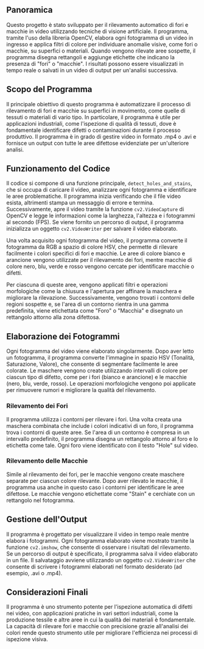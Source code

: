 ## Panoramica

Questo progetto è stato sviluppato per il rilevamento automatico di fori e macchie in video utilizzando tecniche di visione artificiale. Il programma, tramite l'uso della libreria OpenCV, elabora ogni fotogramma di un video in ingresso e applica filtri di colore per individuare anomalie visive, come fori o macchie, su superfici o materiali. Quando vengono rilevate aree sospette, il programma disegna rettangoli e aggiunge etichette che indicano la presenza di "fori" o "macchie". I risultati possono essere visualizzati in tempo reale o salvati in un video di output per un'analisi successiva.

## Scopo del Programma

Il principale obiettivo di questo programma è automatizzare il processo di rilevamento di fori e macchie su superfici in movimento, come quelle di tessuti o materiali di vario tipo. In particolare, il programma è utile per applicazioni industriali, come l'ispezione di qualità di tessuti, dove è fondamentale identificare difetti o contaminazioni durante il processo produttivo. Il programma è in grado di gestire video in formato .mp4 o .avi e fornisce un output con tutte le aree difettose evidenziate per un'ulteriore analisi.

## Funzionamento del Codice

Il codice si compone di una funzione principale, `detect_holes_and_stains`, che si occupa di caricare il video, analizzare ogni fotogramma e identificare le aree problematiche. Il programma inizia verificando che il file video esista, altrimenti stampa un messaggio di errore e termina. Successivamente, apre il video tramite la funzione `cv2.VideoCapture` di OpenCV e legge le informazioni come la larghezza, l'altezza e i fotogrammi al secondo (FPS). Se viene fornito un percorso di output, il programma inizializza un oggetto `cv2.VideoWriter` per salvare il video elaborato.

Una volta acquisito ogni fotogramma del video, il programma converte il fotogramma da RGB a spazio di colore HSV, che permette di rilevare facilmente i colori specifici di fori e macchie. Le aree di colore bianco e arancione vengono utilizzate per il rilevamento dei fori, mentre macchie di colore nero, blu, verde e rosso vengono cercate per identificare macchie o difetti.

Per ciascuna di queste aree, vengono applicati filtri e operazioni morfologiche come la chiusura e l'apertura per affinare la maschera e migliorare la rilevazione. Successivamente, vengono trovati i contorni delle regioni sospette e, se l'area di un contorno rientra in una gamma predefinita, viene etichettata come "Foro" o "Macchia" e disegnato un rettangolo attorno alla zona difettosa.

## Elaborazione dei Fotogrammi

Ogni fotogramma del video viene elaborato singolarmente. Dopo aver letto un fotogramma, il programma converte l'immagine in spazio HSV (Tonalità, Saturazione, Valore), che consente di segmentare facilmente le aree colorate. Le maschere vengono create utilizzando intervalli di colore per ciascun tipo di difetto, come per i fori (bianco e arancione) e le macchie (nero, blu, verde, rosso). Le operazioni morfologiche vengono poi applicate per rimuovere rumori e migliorare la qualità del rilevamento.

### Rilevamento dei Fori

Il programma utilizza i contorni per rilevare i fori. Una volta creata una maschera combinata che include i colori indicativi di un foro, il programma trova i contorni di queste aree. Se l'area di un contorno è compresa in un intervallo predefinito, il programma disegna un rettangolo attorno al foro e lo etichetta come tale. Ogni foro viene identificato con il testo "Hole" sul video.

### Rilevamento delle Macchie

Simile al rilevamento dei fori, per le macchie vengono create maschere separate per ciascun colore rilevante. Dopo aver rilevato le macchie, il programma usa anche in questo caso i contorni per identificare le aree difettose. Le macchie vengono etichettate come "Stain" e cerchiate con un rettangolo nel fotogramma.

## Gestione dell'Output

Il programma è progettato per visualizzare il video in tempo reale mentre elabora i fotogrammi. Ogni fotogramma elaborato viene mostrato tramite la funzione `cv2.imshow`, che consente di osservare i risultati del rilevamento. Se un percorso di output è specificato, il programma salva il video elaborato in un file. Il salvataggio avviene utilizzando un oggetto `cv2.VideoWriter` che consente di scrivere i fotogrammi elaborati nel formato desiderato (ad esempio, .avi o .mp4).

## Considerazioni Finali

Il programma è uno strumento potente per l'ispezione automatica di difetti nei video, con applicazioni pratiche in vari settori industriali, come la produzione tessile e altre aree in cui la qualità dei materiali è fondamentale. La capacità di rilevare fori e macchie con precisione grazie all'analisi dei colori rende questo strumento utile per migliorare l'efficienza nei processi di ispezione visiva.


